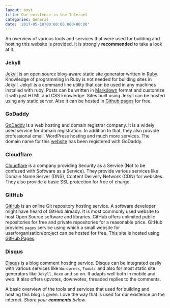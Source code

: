 ```yaml
---
layout: post
title: Our existence in the Internet
categories: General
date: '2017-05-18T00:00:00.000+00:00'
---
```


An overview of various tools and services that were used for building and hosting this website is provided. It is strongly **recommended** to take a look at it.

### Jekyll

[Jekyll](https://jekyllrb.com/ 'Jekyll') is an open source blog-aware static site generator written in [Ruby](https://www.ruby-lang.org/ 'Ruby').
Knowledge of programming in Ruby is not needed for building sites in Jekyll. Jekyll is a command line utility that can be used in any machines installed with ruby.
Posts can be written in [Markdown](https://guides.github.com/features/mastering-markdown/ 'Markdown') format and customize it with just HTML and CSS knowledge.
Sites built using Jekyll can be hosted using any static server. Also it can be hosted in [Github pages](https://pages.github.com 'Github Pages') for free.

### GoDaddy

[GoDaddy](https://godaddy.com) is a web hosting and domain registrar company. It is a widely used service for domain registration.
In addition to that, they also provide professional email, WordPress hosting and much more services. The domain name for this [website](https://cybeadon.com) has been registered with GoDaddy.

### Cloudflare

[Cloudflare](https://www.cloudflare.com/) is a company providing Security as a Service (Not to be confused with Software as a Service). They provide various services like Domain Name Server (DNS), Content Delivery Network (CDN) for websites. They also provide a basic SSL protection for free of charge.

### GitHub

[GitHub](https://github.com) is an online Git repository hosting service. A software developer might have heard of GitHub already. It is most commonly used website to host Open Source software and libraries. GitHub offers unlimited public repositories for free and private repositories for a reasonable price. GitHub provides `pages` service using which a small website for user/organisation/project can be hosted for free. This site is hosted using [GitHub Pages](https://pages.github.io).

### Disqus

[Disqus](https://disqus.com/) is a blog comment hosting service. Disqus can be integrated easily with various services like `Wordpress`, `Tumblr` and also for most static site generators like `Jekyll`, `Hexo` and so on.
It adapts well both in mobile and web. It also offers upvotes, downvotes, threaded replies to the comments.

A basic overview of the tools and services that used for building and hosting this blog is given. Love the way that is used for our existence on the internet. _Share your **comments** below._

